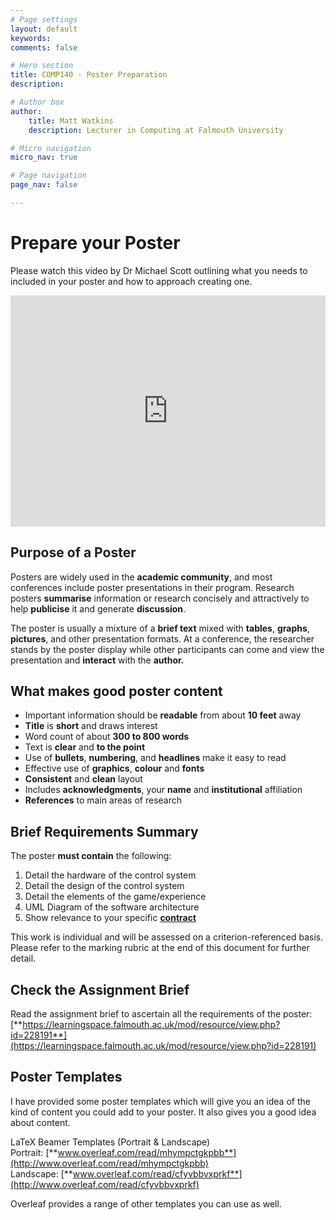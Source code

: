 ```yaml
---
# Page settings
layout: default
keywords:
comments: false

# Hero section
title: COMP140 - Poster Preparation
description: 

# Author box
author:
    title: Matt Watkins
    description: Lecturer in Computing at Falmouth University

# Micro navigation
micro_nav: true

# Page navigation
page_nav: false

---
```


# Prepare your Poster

Please watch this video by Dr Michael Scott outlining what you needs to included in your poster and how to approach creating one.

<iframe width="100%" height="370" src="https://web.microsoftstream.com/embed/video/81855ba3-1807-4516-bd53-f30b79cb4f3a?autoplay=false&showinfo=true" allowfullscreen style="border:none;"></iframe>

## Purpose of a Poster

Posters are widely used in the **academic community**, and most conferences include poster presentations in their program. Research posters **summarise** information or research concisely and attractively to help **publicise** it and generate **discussion**.

The poster is usually a mixture of a **brief text** mixed with **tables**, **graphs**, **pictures**, and other presentation formats. At a conference, the researcher stands by the poster display while other participants can come and view the presentation and **interact** with the **author.**

## What makes good poster content

-   Important information should be **readable** from about **10 feet** away
-   **Title** is **short** and draws interest
-   Word count of about **300 to 800 words**
-   Text is **clear** and **to the point**
-   Use of **bullets**, **numbering**, and **headlines** make it easy to read
-   Effective use of **graphics**, **colour** and **fonts**
-   **Consistent** and **clean** layout
-   Includes **acknowledgments**, your **name** and **institutional** affiliation
-   **References** to main areas of research

## Brief Requirements Summary

The poster **must contain** the following:

 1. Detail the hardware of the control system
 2. Detail the design of the control system
 3. Detail the elements of the game/experience
 4. UML Diagram of the software architecture
 5. Show relevance to your specific [**contract**](https://learningspace.falmouth.ac.uk/mod/resource/view.php?id=228876) 

This work is individual and will be assessed on a criterion-referenced basis. Please refer to the marking rubric at the end of this document for further detail.

## Check the Assignment Brief

Read the assignment brief to ascertain all the requirements of the poster:\
[**https://learningspace.falmouth.ac.uk/mod/resource/view.php?id=228191**](https://learningspace.falmouth.ac.uk/mod/resource/view.php?id=228191)

## Poster Templates

I have provided some poster templates which will give you an idea of the kind of content you could add to your poster. It also gives you a good idea about content.

LaTeX Beamer Templates (Portrait & Landscape)  
 Portrait: [**www.overleaf.com/read/mhympctgkpbb**](http://www.overleaf.com/read/mhympctgkpbb)  
Landscape: [**www.overleaf.com/read/cfyvbbvxprkf**](http://www.overleaf.com/read/cfyvbbvxprkf)

Overleaf provides a range of other templates you can use as well.
<!--stackedit_data:
eyJoaXN0b3J5IjpbMTAwOTAwMjY0MywtNzE1OTQyNjg3LC03Nj
QyMDg0ODYsODA2MTMyMzE4LDczMDk5ODExNl19
-->
